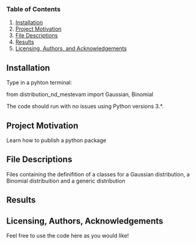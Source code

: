 
### Table of Contents

1. [Installation](#installation)
2. [Project Motivation](#motivation)
3. [File Descriptions](#files)
4. [Results](#results)
5. [Licensing, Authors, and Acknowledgements](#licensing)

## Installation <a name="installation"></a>

Type in a pyhton terminal:

from distribution_nd_mestevam import Gaussian, Binomial

The code should run with no issues using Python versions 3.*.

## Project Motivation<a name="motivation"></a>

Learn how to publish a python package


## File Descriptions <a name="files"></a>

Files containing the definifition of a classes for a Gaussian distribution, a Binomial distribuition and a generic distribution
## Results<a name="results"></a>


## Licensing, Authors, Acknowledgements<a name="licensing"></a>

Feel free to use the code here as you would like! 
